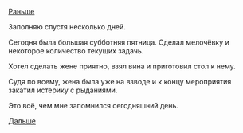 [Раньше](2018.06.08.md)

Заполняю спустя несколько дней.

Сегодня была большая субботняя пятница. Сделал мелочёвку и некоторое количество текущих задачь.

Хотел сделать жене приятно, взял вина и приготовил стол к нему.

Судя по всему, жена была уже на взводе и к концу мероприятия закатил истерику с рыданиями.

Это всё, чем мне запомнился сегодняшний день.

[Дальше](2018.06.10.md)